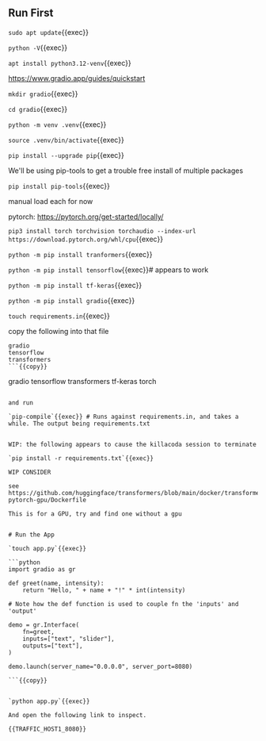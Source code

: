 ## Run First

`sudo apt update`{{exec}}

`python -V`{{exec}}



`apt install python3.12-venv`{{exec}}

https://www.gradio.app/guides/quickstart

`mkdir gradio`{{exec}}

`cd gradio`{{exec}}

`python -m venv .venv`{{exec}}

`source .venv/bin/activate`{{exec}}

`pip install --upgrade pip`{{exec}}

We'll be using pip-tools to get a trouble free install of multiple packages

`pip install pip-tools`{{exec}}

manual load each for now

pytorch: https://pytorch.org/get-started/locally/

`pip3 install torch torchvision torchaudio --index-url https://download.pytorch.org/whl/cpu`{{exec}}

`python -m pip install tranformers`{{exec}}

`python -m pip install tensorflow`{{exec}}# appears to work

`python -m pip install tf-keras`{{exec}}

`python -m pip install gradio`{{exec}}


`touch requirements.in`{{exec}}

copy the following into that file

```
gradio
tensorflow
transformers
```{{copy}}

```
gradio
tensorflow
transformers
tf-keras
torch
```{{copy}}

and run

`pip-compile`{{exec}} # Runs against requirements.in, and takes a while. The output being requirements.txt


WIP: the following appears to cause the killacoda session to terminate

`pip install -r requirements.txt`{{exec}}

WIP CONSIDER

see https://github.com/huggingface/transformers/blob/main/docker/transformers-pytorch-gpu/Dockerfile

This is for a GPU, try and find one without a gpu


# Run the App

`touch app.py`{{exec}}

```python
import gradio as gr

def greet(name, intensity):
    return "Hello, " + name + "!" * int(intensity)

# Note how the def function is used to couple fn the 'inputs' and 'output'

demo = gr.Interface(
    fn=greet,
    inputs=["text", "slider"],
    outputs=["text"],
)

demo.launch(server_name="0.0.0.0", server_port=8080)

```{{copy}}


`python app.py`{{exec}}

And open the following link to inspect.

{{TRAFFIC_HOST1_8080}}

